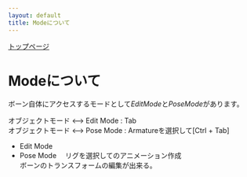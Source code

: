 ```yaml
---
layout: default
title: Modeについて
---
```

[トップページ](index.md)

# Modeについて

ボーン自体にアクセスするモードとして*EditMode*と*PoseMode*があります。 

オブジェクトモード <--> Edit Mode : Tab  
オブジェクトモード <--> Pose Mode : Armatureを選択して[Ctrl + Tab]  

- Edit Mode
- Pose Mode
　リグを選択してのアニメーション作成  
  ボーンのトランスフォームの編集が出来る。  
